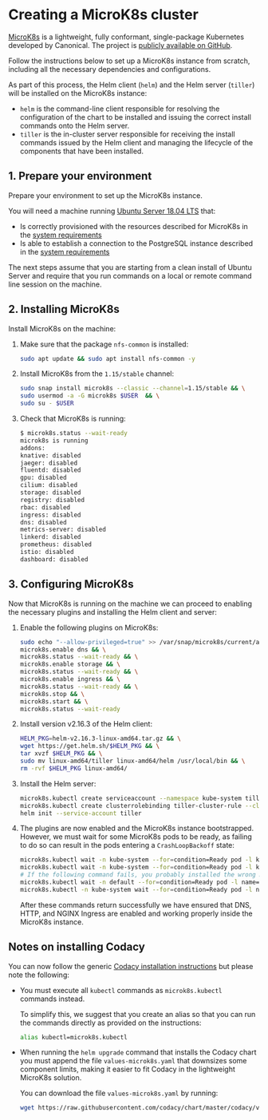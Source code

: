 # Creating a MicroK8s cluster

[MicroK8s](https://microk8s.io/) is a lightweight, fully conformant, single-package Kubernetes developed by Canonical. The project is [publicly available on GitHub](https://github.com/ubuntu/microk8s).

Follow the instructions below to set up a MicroK8s instance from scratch, including all the necessary dependencies and configurations.

As part of this process, the Helm client (`helm`) and the Helm server (`tiller`) will be installed on the MicroK8s instance:

-   `helm` is the command-line client responsible for resolving the configuration of the chart to be installed and issuing the correct install commands onto the Helm server.
-   `tiller` is the in-cluster server responsible for receiving the install commands issued by the Helm client and managing the lifecycle of the components that have been installed.

## 1. Prepare your environment

Prepare your environment to set up the MicroK8s instance.

You will need a machine running [Ubuntu Server 18.04 LTS](https://ubuntu.com/download/server) that:

-   Is correctly provisioned with the resources described for MicroK8s in the [system requirements](../requirements.md#kubernetes-or-microK8s-cluster-setup)
-   Is able to establish a connection to the PostgreSQL instance described in the [system requirements](../requirements.md#postgresql-server-setup)

The next steps assume that you are starting from a clean install of Ubuntu Server and require that you run commands on a local or remote command line session on the machine.

## 2. Installing MicroK8s

Install MicroK8s on the machine:

1.  Make sure that the package `nfs-common` is installed:

    ```bash
    sudo apt update && sudo apt install nfs-common -y
    ```

2.  Install MicroK8s from the `1.15/stable` channel:

    ```bash
    sudo snap install microk8s --classic --channel=1.15/stable && \
    sudo usermod -a -G microk8s $USER  && \
    sudo su - $USER
    ```

3.  Check that MicroK8s is running:

    ```bash
    $ microk8s.status --wait-ready
    microk8s is running
    addons:
    knative: disabled
    jaeger: disabled
    fluentd: disabled
    gpu: disabled
    cilium: disabled
    storage: disabled
    registry: disabled
    rbac: disabled
    ingress: disabled
    dns: disabled
    metrics-server: disabled
    linkerd: disabled
    prometheus: disabled
    istio: disabled
    dashboard: disabled
    ```

## 3. Configuring MicroK8s

Now that MicroK8s is running on the machine we can proceed to enabling the necessary plugins and installing the Helm client and server:

1.  Enable the following plugins on MicroK8s:

    ```bash
    sudo echo "--allow-privileged=true" >> /var/snap/microk8s/current/args/kube-apiserver && \
    microk8s.enable dns && \
    microk8s.status --wait-ready && \
    microk8s.enable storage && \
    microk8s.status --wait-ready && \
    microk8s.enable ingress && \
    microk8s.status --wait-ready && \
    microk8s.stop && \
    microk8s.start && \
    microk8s.status --wait-ready
    ```

2.  Install version v2.16.3 of the Helm client:

    ```bash
    HELM_PKG=helm-v2.16.3-linux-amd64.tar.gz && \
    wget https://get.helm.sh/$HELM_PKG && \
    tar xvzf $HELM_PKG && \
    sudo mv linux-amd64/tiller linux-amd64/helm /usr/local/bin && \
    rm -rvf $HELM_PKG linux-amd64/
    ```

3.  Install the Helm server:

    ```bash
    microk8s.kubectl create serviceaccount --namespace kube-system tiller && \
    microk8s.kubectl create clusterrolebinding tiller-cluster-rule --clusterrole=cluster-admin --serviceaccount=kube-system:tiller && \
    helm init --service-account tiller
    ```

4.  The plugins are now enabled and the MicroK8s instance bootstrapped. However, we must wait for some MicroK8s pods to be ready, as failing to do so can result in the pods entering a `CrashLoopBackoff` state:

    ```bash
    microk8s.kubectl wait -n kube-system --for=condition=Ready pod -l k8s-app=kube-dns
    microk8s.kubectl wait -n kube-system --for=condition=Ready pod -l k8s-app=hostpath-provisioner
    # If the following command fails, you probably installed the wrong microk8s version
    microk8s.kubectl wait -n default --for=condition=Ready pod -l name=nginx-ingress-microk8s
    microk8s.kubectl -n kube-system wait --for=condition=Ready pod -l name=tiller
    ```

    After these commands return successfully we have ensured that DNS, HTTP, and NGINX Ingress are enabled and working properly inside the MicroK8s instance.

## Notes on installing Codacy

You can now follow the generic [Codacy installation instructions](../index.md#2-installing-codacy) but please note the following:

-   You must execute all `kubectl` commands as `microk8s.kubectl` commands instead.

    To simplify this, we suggest that you create an alias so that you can run the commands directly as provided on the instructions:

    ```bash
    alias kubectl=microk8s.kubectl
    ```

-   When running the `helm upgrade` command that installs the Codacy chart you must append the file `values-microk8s.yaml` that downsizes some component limits, making it easier to fit Codacy in the lightweight MicroK8s solution.

    You can download the file `values-microk8s.yaml` by running:

    ```bash
    wget https://raw.githubusercontent.com/codacy/chart/master/codacy/values-microk8s.yaml
    ```
